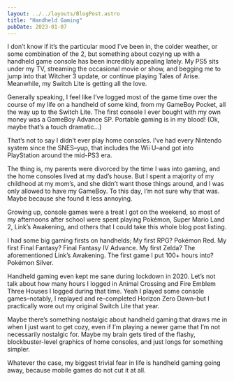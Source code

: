 ```yaml
---
layout: ../../layouts/BlogPost.astro
title: "Handheld Gaming"
pubDate: 2023-01-07
---
```


I don’t know if it’s the particular mood I’ve been in, the colder weather, or some combination of the 2, but something about cozying up with a handheld game console has been incredibly appealing lately. My PS5 sits under my TV, streaming the occasional movie or show, and begging me to jump into that Witcher 3 update, or continue playing Tales of Arise. Meanwhile, my Switch Lite is getting all the love.

Generally speaking, I feel like I’ve logged most of the game time over the course of my life on a handheld of some kind, from my GameBoy Pocket, all the way up to the Switch Lite. The first console I ever bought with my own money was a GameBoy Advance SP. Portable gaming is in my blood! (Ok, maybe that’s a touch dramatic…)

That’s not to say I didn’t ever play home consoles. I’ve had every Nintendo system since the SNES–yup, that includes the Wii U–and got into PlayStation around the mid-PS3 era.

The thing is, my parents were divorced by the time I was into gaming, and the home consoles lived at my dad’s house. But I spent a majority of my childhood at my mom’s, and she didn’t want those things around, and I was only allowed to have my GameBoy. To this day, I’m not sure why that was. Maybe because she found it less annoying.

Growing up, console games were a treat I got on the weekend, so most of my afternoons after school were spent playing Pokémon, Super Mario Land 2, Link’s Awakening, and others that I could take this whole blog post listing.

I had some big gaming firsts on handhelds; My first RPG? Pokémon Red. My first Final Fantasy? Final Fantasy IV Advance. My first Zelda? The aforementioned Link’s Awakening. The first game I put 100+ hours into? Pokémon Silver.

Handheld gaming even kept me sane during lockdown in 2020. Let’s not talk about how many hours I logged in Animal Crossing and Fire Emblem Three Houses I logged during that time. Yeah I played some console games–notably, I replayed and re-completed Horizon Zero Dawn–but I practically wore out my original Switch Lite that year.

Maybe there’s something nostalgic about handheld gaming that draws me in when I just want to get cozy, even if I’m playing a newer game that I’m not necessarily nostalgic for. Maybe my brain gets tired of the flashy, blockbuster-level graphics of home consoles, and just longs for something simpler.

Whatever the case, my biggest trivial fear in life is handheld gaming going away, because mobile games do not cut it at all.

